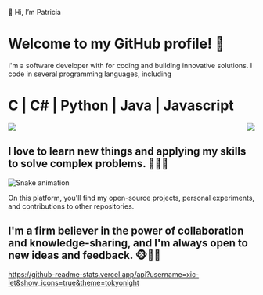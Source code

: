 👋 Hi, I’m Patricia
<h1>Welcome to my GitHub profile! 👻</h1> 

I'm a software developer with for coding and building innovative solutions. 
I code in several programming languages, including <h1> C | C# | Python | Java | Javascript </h1>

<a href="https://github.com/xic-let/convoychat">
  <img align="center" src="https://github-readme-stats.vercel.app/api/top-langs/?username=xic-let&layout=donut&theme=tokyonight" />
</a>

<a href="https://github.com/xic-let/github-readme-stats">
  <img align="right" src="https://github-readme-stats.vercel.app/api?username=xic-let&show_icons=true&theme=tokyonight" />
</a>


<h2> I love to learn new things and applying my skills to solve complex problems. 🤯🤯🤯 </h2>

![Snake animation](https://github.com/xic-let/xic-let/blob/output/github-contribution-grid-snake.svg)

On this platform, you'll find my open-source projects, personal experiments, and contributions to other repositories. 
<h2>I'm a firm believer in the power of collaboration and knowledge-sharing, and I'm always open to new ideas and feedback.
🐵🙈🙊</h2>

https://github-readme-stats.vercel.app/api?username=xic-let&show_icons=true&theme=tokyonight

<!---
xic-let/xic-let is a ✨ special ✨ repository because its `README.md` (this file) appears on your GitHub profile.
You can click the Preview link to take a look at your changes.
--->
